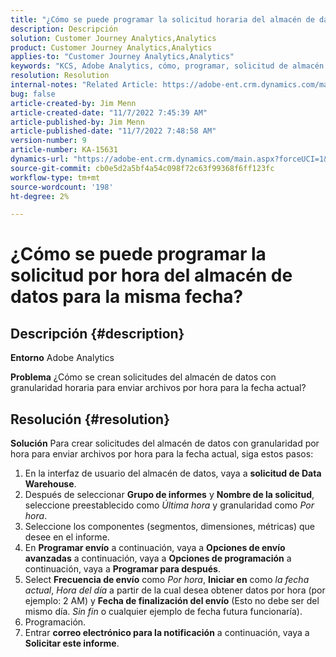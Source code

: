 ```yaml
---
title: "¿Cómo se puede programar la solicitud horaria del almacén de datos para la misma fecha?"
description: Descripción
solution: Customer Journey Analytics,Analytics
product: Customer Journey Analytics,Analytics
applies-to: "Customer Journey Analytics,Analytics"
keywords: "KCS, Adobe Analytics, cómo, programar, solicitud de almacén de datos por hora, misma fecha"
resolution: Resolution
internal-notes: "Related Article: https://adobe-ent.crm.dynamics.com/main.aspx?appid=c8f3a4cd-a068-e911-a957-000d3a34e00b&pagetype=entityrecord&etn=knowledgearticle&id=b5d08a45-cea0-ea11-a812-000d3a303484"
bug: false
article-created-by: Jim Menn
article-created-date: "11/7/2022 7:45:39 AM"
article-published-by: Jim Menn
article-published-date: "11/7/2022 7:48:58 AM"
version-number: 9
article-number: KA-15631
dynamics-url: "https://adobe-ent.crm.dynamics.com/main.aspx?forceUCI=1&pagetype=entityrecord&etn=knowledgearticle&id=f2576b26-705e-ed11-9561-6045bd0065f9"
source-git-commit: cb0e5d2a5bf4a54c098f72c63f99368f6ff123fc
workflow-type: tm+mt
source-wordcount: '198'
ht-degree: 2%

---
```


# ¿Cómo se puede programar la solicitud por hora del almacén de datos para la misma fecha?

## Descripción {#description}


<b>Entorno</b>
Adobe Analytics

<b>Problema</b>
¿Cómo se crean solicitudes del almacén de datos con granularidad horaria para enviar archivos por hora para la fecha actual?


## Resolución {#resolution}


<b>Solución</b>
Para crear solicitudes del almacén de datos con granularidad por hora para enviar archivos por hora para la fecha actual, siga estos pasos:

1. En la interfaz de usuario del almacén de datos, vaya a <b>solicitud de Data Warehouse</b>.
2. Después de seleccionar <b>Grupo de informes</b> y <b>Nombre de la solicitud</b>, seleccione preestablecido como *Última hora* y granularidad como *Por hora*.
3. Seleccione los componentes (segmentos, dimensiones, métricas) que desee en el informe.
4. En <b>Programar envío</b> a continuación, vaya a <b>Opciones de envío avanzadas</b> a continuación, vaya a <b>Opciones de programación</b> a continuación, vaya a <b>Programar para después</b>.
5. Select <b>Frecuencia de envío</b> como *Por hora*, <b>Iniciar en</b> como *la fecha actual*, *Hora del día* a partir de la cual desea obtener datos por hora (por ejemplo: 2 AM) y <b>Fecha de finalización del envío</b> (Esto no debe ser del mismo día. *Sin fin* o cualquier ejemplo de fecha futura funcionaría).
6. Programación.
7. Entrar <b>correo electrónico para la notificación</b> a continuación, vaya a <b>Solicitar este informe</b>.

